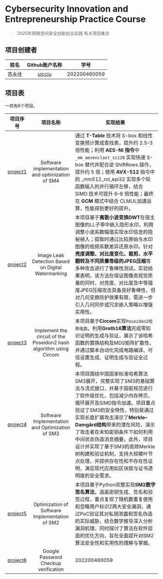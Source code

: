 # Cybersecurity Innovation and Entrepreneurship Practice Course

> 2025年网络空间安全创新创业实践 有关项目集合

## 项目创建者

| 姓名 |                Github账户名称                | 学号         |
| :----------: | :------------------------------------------: | ------------ |
|    苏永佳    |     [uicciu ](https://github.com/uicciu)     | 202200460059 | 


## 项目表

一共有6个项目。

| 项目序号 |                项目名称                | 实现结果         |
| :----------: | :------------------------------------------: | ------------ |
|    [project1](https://github.com/uicciu/project_summary/blob/main/Project1/README.md)    |     Software implementation and optimization of SM4    | 通过 **T-Table** 技术将 S-box 和线性变换预计算成查找表，提升约 2.5–3 倍性能；利用 **AES-NI 指令**中 ```_mm_aesenclast_si128``` 实现快速 S-box 替代并配合逆 ShiftRows 操作，提升约 5 倍；使用 **AVX-512** 指令中的 _mm512_rol_epi32 实现多个轮函数输入的并行循环左移，结合 SIMD 技术可提升 6–8 倍性能；最终在 **GCM** 模式中结合 CLMUL加速运算，性能得到更好的提升。| 
|    [project2](https://github.com/uicciu/project_summary/blob/main/Project2/README.md)    |     Image Leak Detection Based on Digital Watermarking     | 本项目基于**离散小波变换DWT**在宿主图像的LL子带中嵌入隐形水印，利用调整小波系数幅值实现水印信息的隐秘植入；提取时通过比较原始与水印图像的低频系数差异还原水印。针对**亮度调整、对比度变化、裁剪、水平翻转及不同质量等级的JPEG压缩**等多种攻击进行了鲁棒性测试。实验结果表明，该方法在保证图像高视觉质量的同时，对亮度、对比度及中等强度JPEG压缩攻击具备良好鲁棒性，但对几何变换防护效果有限，需进一步引入几何同步或冗余嵌入策略以增强实用性。 | 
|    [project3](https://github.com/uicciu/project_summary/blob/main/Project3/README.md)    |     Implement the circuit of the Poseidon2 hash algorithm using Circom     | 本项目基于**Circom**实现```Poseidon2哈希电路```，利用**Groth16算法**完成零知识证明的生成与验证，展示了该哈希函数的置换结构及MDS矩阵扩散性，并通过脚本自动化完成电路编译、可信设置生成、证明生成与验证全过程。 | 
|    [project4](https://github.com/uicciu/project_summary/blob/main/Project4/README.md)    |     Software Implementation and Optimization of SM3     | 本项目围绕中国国家标准哈希算法SM3展开，完整实现了SM3的基础算法与流式接口，并基于国密规范进行了软件级优化，包括减少内存拷贝、循环展开及SIMD指令加速。项目重点验证了SM3的安全特性，特别是通过实现长度扩展攻击演示了**Merkle–Damgård结构**带来的潜在风险，演示了攻击者在未知密钥条件下如何利用中间状态伪造消息摘要。此外，项目设计并实现了基于SM3的高效Merkle树构建和验证机制，支持大规模叶节点处理，并提供存在性和不存在性证明，满足现代应用如区块链与证书透明度的安全需求。 | 
|    [project5](https://github.com/uicciu/project_summary/blob/main/Project5/README.md)    |     Optimization of Software Implementation of SM2     | 本项目基于Python完整实现**SM2数字签名算法**，涵盖密钥生成、签名和验签过程，重点复现了随机数重复使用和忽略用户标识Z两大安全漏洞，通过PoC验证其对私钥泄露和签名伪造的实际威胁，结合数学推导深入分析漏洞机理，同时探讨了算法在软件层面的优化方向，旨在全面提升对SM2算法安全性和实用性的理解与掌握。 | 
|    [project6](https://github.com/uicciu/project_summary/blob/main/Project6/README.md)    |     Google Password Checkup verification     | 202200460059 | 


## 

